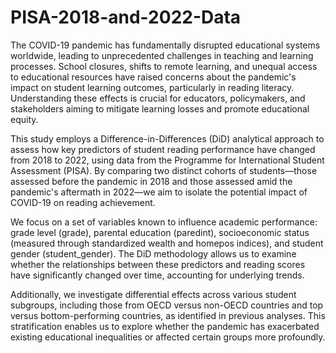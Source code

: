 # PISA-2018-and-2022-Data
The COVID-19 pandemic has fundamentally disrupted educational systems worldwide, leading to unprecedented challenges in teaching and learning processes. School closures, shifts to remote learning, and unequal access to educational resources have raised concerns about the pandemic's impact on student learning outcomes, particularly in reading literacy. Understanding these effects is crucial for educators, policymakers, and stakeholders aiming to mitigate learning losses and promote educational equity.

This study employs a Difference-in-Differences (DiD) analytical approach to assess how key predictors of student reading performance have changed from 2018 to 2022, using data from the Programme for International Student Assessment (PISA). By comparing two distinct cohorts of students—those assessed before the pandemic in 2018 and those assessed amid the pandemic's aftermath in 2022—we aim to isolate the potential impact of COVID-19 on reading achievement.

We focus on a set of variables known to influence academic performance: grade level (grade), parental education (paredint), socioeconomic status (measured through standardized wealth and homepos indices), and student gender (student_gender). The DiD methodology allows us to examine whether the relationships between these predictors and reading scores have significantly changed over time, accounting for underlying trends.

Additionally, we investigate differential effects across various student subgroups, including those from OECD versus non-OECD countries and top versus bottom-performing countries, as identified in previous analyses. This stratification enables us to explore whether the pandemic has exacerbated existing educational inequalities or affected certain groups more profoundly.
